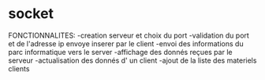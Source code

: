# socket

FONCTIONNALITES:
-creation serveur et choix du port
-validation du port et de l'adresse ip envoye inserer par le client
-envoi des informations du parc informatique vers le server
-affichage des donnés reçues par le serveur
-actualisation des donnés d' un client
-ajout de la liste des materiels clients
